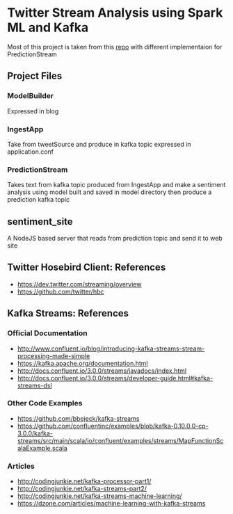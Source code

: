 # Twitter Stream Analysis using Spark ML and Kafka 
Most of this project is taken from this [repo](https://github.com/jpzk/twitterstream) with different implementaion for PredictionStream
##  Project Files
### ModelBuilder
Expressed in blog 
### IngestApp
Take from tweetSource and produce in kafka topic expressed in application.conf
### PredictionStream
Takes text from kafka topic produced from IngestApp and make a sentiment analysis using model built and saved in model directory then produce a prediction kafka topic
## sentiment_site
A NodeJS based server that reads from prediction topic and send it to web site 
## Twitter Hosebird Client: References

* https://dev.twitter.com/streaming/overview
* https://github.com/twitter/hbc

## Kafka Streams: References
 
### Official Documentation

* http://www.confluent.io/blog/introducing-kafka-streams-stream-processing-made-simple
* https://kafka.apache.org/documentation.html
* http://docs.confluent.io/3.0.0/streams/javadocs/index.html
* http://docs.confluent.io/3.0.0/streams/developer-guide.html#kafka-streams-dsl

### Other Code Examples

* https://github.com/bbejeck/kafka-streams
* https://github.com/confluentinc/examples/blob/kafka-0.10.0.0-cp-3.0.0/kafka-streams/src/main/scala/io/confluent/examples/streams/MapFunctionScalaExample.scala

### Articles

* http://codingjunkie.net/kafka-processor-part1/
* http://codingjunkie.net/kafka-streams-part2/
* http://codingjunkie.net/kafka-streams-machine-learning/
* https://dzone.com/articles/machine-learning-with-kafka-streams
